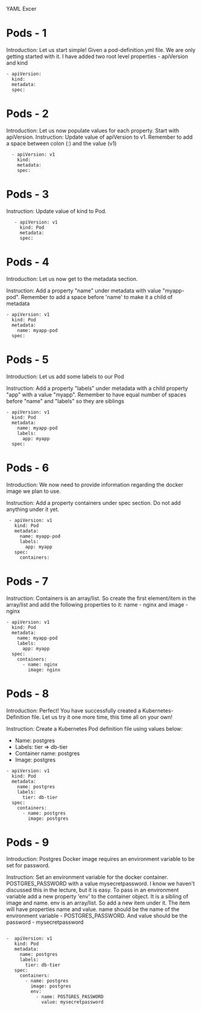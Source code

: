 
YAML Excer

# Pods - 1
Introduction: Let us start simple! Given a pod-definition.yml file. We are only getting started with it. I have added two root level properties - apiVersion and kind

```
- apiVersion: 
  kind: 
  metadata:
  spec:

```

# Pods - 2
Introduction: Let us now populate values for each property. Start with apiVersion. 
Instruction: Update value of apiVersion to v1. Remember to add a space between colon (:) and the value (v1)

```
  - apiVersion: v1 
    kind:
    metadata:
    spec:
```

# Pods - 3
Instruction: Update value of kind to Pod.

```
   - apiVersion: v1
     kind: Pod  
     metadata:
     spec:
```

# Pods - 4

Introduction: Let us now get to the metadata section. 

Instruction: Add a property "name" under metadata with value "myapp-pod". Remember to add a space before 'name' to make it a child of metadata


```
- apiVersion: v1
  kind: Pod
  metadata: 
    name: myapp-pod
  spec:
```

# Pods - 5
Introduction: Let us add some labels to our Pod 

Instruction: Add a property "labels" under metadata with a child property "app" with a value "myapp". Remember to have equal number of spaces before "name" and "labels" so they are siblings

```
- apiVersion: v1
  kind: Pod
  metadata:
    name: myapp-pod
    labels:
      app: myapp
  spec:

```
# Pods - 6
Introduction: We now need to provide information regarding the docker image we plan to use. 

Instruction: Add a property containers under spec section. Do not add anything under it yet.

```
 - apiVersion: v1
   kind: Pod
   metadata:
     name: myapp-pod
     labels:
       app: myapp
   spec:
     containers:

```
# Pods - 7
Instruction: Containers is an array/list. So create the first element/item in the array/list and add the following properties to it: name - nginx and image - nginx

```
- apiVersion: v1
  kind: Pod
  metadata:
    name: myapp-pod
    labels:
      app: myapp
  spec:
    containers:
      - name: nginx
        image: nginx

```

# Pods - 8
Introduction: Perfect! You have successfully created a Kubernetes-Definition file. Let us try it one more time, this time all on your own! 

Instruction: Create a Kubernetes Pod definition file using values below: 

- Name: postgres 
- Labels: tier => db-tier
- Container name: postgres
- Image: postgres


```
- apiVersion: v1
  kind: Pod
  metadata:
    name: postgres
    labels: 
      tier: db-tier
  spec:
    containers:
      - name: postgres
        image: postgres

```

# Pods - 9
Introduction: Postgres Docker image requires an environment variable to be set for password.  

Instruction: Set an environment variable for the docker container. POSTGRES_PASSWORD with a value mysecretpassword. I know we haven't discussed this in the lecture, but it is easy. To pass in an environment variable add a new property 'env' to the container object. It is a sibling of image and name. env is an array/list. So add a new item under it. The item will have properties name and value. name should be the name of the environment variable - POSTGRES_PASSWORD. And value should be the password - mysecretpassword

```

-  apiVersion: v1
   kind: Pod
   metadata:
     name: postgres
     labels:
       tier: db-tier
   spec:
     containers:
       - name: postgres
         image: postgres
         env:
           - name: POSTGRES_PASSWORD
             value: mysecretpassword







